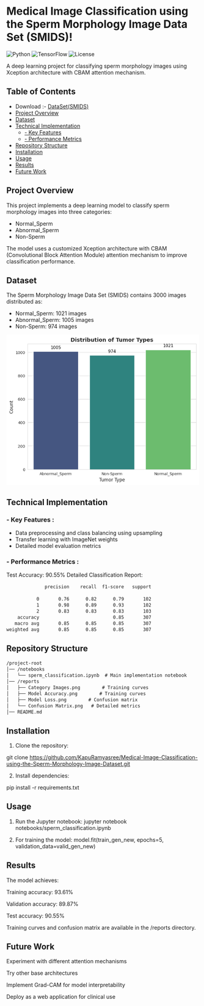 # Medical Image Classification using the Sperm Morphology Image Data Set (SMIDS)!

![Python](https://img.shields.io/badge/Python-3.8%2B-blue)
![TensorFlow](https://img.shields.io/badge/TensorFlow-2.x-orange)
![License](https://img.shields.io/badge/License-MIT-green)

A deep learning project for classifying sperm morphology images using Xception architecture with CBAM attention mechanism.

## Table of Contents
- Download :- [DataSet(SMIDS)](https://drive.google.com/drive/folders/1AKnwOSj1IXi8kg0oxDa7HOvNjKYi83Ue?usp=sharing)
- [Project Overview](#project-overview)
- [Dataset](#dataset)
- [Technical Implementation](#technical-implementation)
  - [- Key Features](#key-features)
  - [- Performance Metrics](#performance-metrics)
- [Repository Structure](#repository-structure)
- [Installation](#installation)
- [Usage](#usage)
- [Results](#results)
- [Future Work](#future-work)

## Project Overview
This project implements a deep learning model to classify sperm morphology images into three categories:
- Normal_Sperm
- Abnormal_Sperm 
- Non-Sperm

The model uses a customized Xception architecture with CBAM (Convolutional Block Attention Module) attention mechanism to improve classification performance.

## Dataset
The Sperm Morphology Image Data Set (SMIDS) contains 3000 images distributed as:
- Normal_Sperm: 1021 images
- Abnormal_Sperm: 1005 images 
- Non-Sperm: 974 images
  
![Distribution of Tumor Types](https://github.com/KapuRamyasree/Medical-Image-Classification-using-the-Sperm-Morphology-Image-Dataset/blob/441a846a8c5e06a388896f04d85456526ba7855d/Reports/Distribution%20of%20Tumor%20Types.png)

## Technical Implementation

### - Key Features :
- Data preprocessing and class balancing using upsampling
- Transfer learning with ImageNet weights
- Detailed model evaluation metrics

### - Performance Metrics :
Test Accuracy: 90.55%
Detailed Classification Report:
```text
              precision    recall  f1-score   support

           0       0.76      0.82      0.79       102
           1       0.98      0.89      0.93       102
           2       0.83      0.83      0.83       103
    accuracy                           0.85       307
   macro avg       0.85      0.85      0.85       307
weighted avg       0.85      0.85      0.85       307
```
## Repository Structure
```text
/project-root
│── /notebooks
│   └── sperm_classification.ipynb  # Main implementation notebook
│── /reports
│   ├── Category Images.png        # Training curves
│   ├── Model Accuracy.png        # Training curves
│   ├── Model Loss.png        # Confusion matrix
│   └── Confusion Matrix.png   # Detailed metrics
│── README.md        
```
## Installation
1. Clone the repository:

git clone https://github.com/KapuRamyasree/Medical-Image-Classification-using-the-Sperm-Morphology-Image-Dataset.git

2. Install dependencies:

pip install -r requirements.txt
## Usage
1. Run the Jupyter notebook:
jupyter notebook notebooks/sperm_classification.ipynb

3. For training the model:
model.fit(train_gen_new, epochs=5, validation_data=valid_gen_new)

## Results
The model achieves:

Training accuracy: 93.61%

Validation accuracy: 89.87%

Test accuracy: 90.55%

Training curves and confusion matrix are available in the /reports directory.

## Future Work
Experiment with different attention mechanisms

Try other base architectures

Implement Grad-CAM for model interpretability

Deploy as a web application for clinical use
